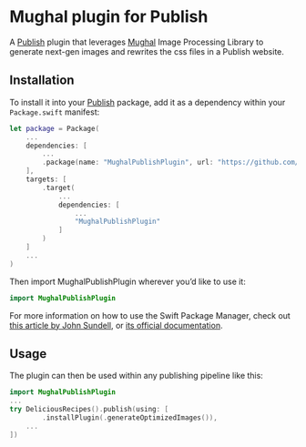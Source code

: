 # Mughal plugin for Publish

A [Publish](https://github.com/johnsundell/publish) plugin that leverages [Mughal](https://github.com/Cordt/Mughal) Image Processing Library to generate next-gen images and rewrites the css files in a Publish website.

## Installation

To install it into your [Publish](https://github.com/johnsundell/publish) package, add it as a dependency within your `Package.swift` manifest:

```swift
let package = Package(
    ...
    dependencies: [
        ...
        .package(name: "MughalPublishPlugin", url: "https://github.com/Cordt/Mughal", .branch("main"))
    ],
    targets: [
        .target(
            ...
            dependencies: [
                ...
                "MughalPublishPlugin"
            ]
        )
    ]
    ...
)
```

Then import MughalPublishPlugin wherever you’d like to use it:

```swift
import MughalPublishPlugin
```

For more information on how to use the Swift Package Manager, check out [this article by John Sundell](https://www.swiftbysundell.com/articles/managing-dependencies-using-the-swift-package-manager), or [its official documentation](https://github.com/apple/swift-package-manager/tree/master/Documentation).

## Usage

The plugin can then be used within any publishing pipeline like this:

```swift
import MughalPublishPlugin
...
try DeliciousRecipes().publish(using: [
        .installPlugin(.generateOptimizedImages()),
    ...
])
```

